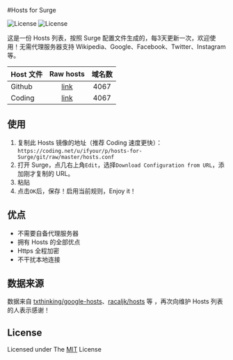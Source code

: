 #Hosts for Surge

![License](https://img.shields.io/badge/License-MIT-orange.svg)
![License](https://api.travis-ci.org/2ndalpha/gasmask.svg)


这是一份 Hosts 列表，按照 Surge 配置文件生成的，每3天更新一次，欢迎使用！无需代理服务器支持 Wikipedia、Google、Facebook、Twitter、Instagram等。

Host 文件 | Raw hosts | 域名数
---------------- |:---------:|:-------------:
Github  | [link](https://raw.githubusercontent.com/ifyour/Hosts-for-Surge/master/hosts.conf) | 4067
Coding | [link](https://coding.net/u/ifyour/p/hosts-for-Surge/git/raw/master/hosts.conf) | 4067


## 使用

1. 复制此 Hosts 镜像的地址（推荐 Coding 速度更快）：`https://coding.net/u/ifyour/p/hosts-for-Surge/git/raw/master/hosts.conf`
2. 打开 Surge，点几右上角`Edit`，选择`Download Configuration from URL`，添加刚才复制的 URL。
3. 粘贴
4. 点击`OK`后，保存！启用当前规则，Enjoy it！

## 优点

* 不需要自备代理服务器
* 拥有 Hosts 的全部优点
* Https 全程加密
* 不干扰本地连接


## 数据来源

数据来自 [txthinking/google-hosts](https://github.com/txthinking/google-hosts)、[racaljk/hosts](https://github.com/racaljk/hosts) 等 ，再次向维护 Hosts 列表的人表示感谢！

## License
Licensed under The [MIT](https://github.com/txthinking/google-hosts/blob/master/LICENSE) License






